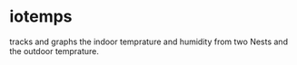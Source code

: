 # iotemps
tracks and graphs the indoor temprature and humidity from two Nests and the outdoor temprature.
